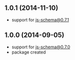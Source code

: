 ## 1.0.1 (2014-11-10)
- support for js-schema@0.7.1

## 1.0.0 (2014-09-05)
- support for js-schema@0.7.0
- package created
